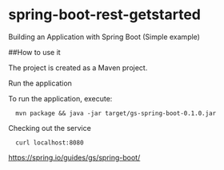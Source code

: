 # spring-boot-rest-getstarted
Building an Application with Spring Boot (Simple example)

##How to use it

The project is created as a Maven project. 

Run the application

To run the application, execute:
```
  mvn package && java -jar target/gs-spring-boot-0.1.0.jar
```
Checking out the service
```
  curl localhost:8080
```  
  
https://spring.io/guides/gs/spring-boot/
